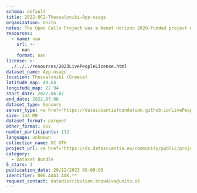 ```yaml
---
schema: default
title: 2022-OC2-Thessaloniki-App-usage
organization: Unitn
notes: The Open Calls Project was a Wenet Horizon 2020-funded project with the goal of developing a diversity-aware, machine-mediated paradigm for social interactions. It collected information on the diversity and social contribution activities of the students at the University of Thessaly (UTH) in Greece. The purpose of this research was to gather and study the diversity of students (in terms of subject and level of study, age, gender, personality traits, moral and social values, beliefs, and attitudes towards others and life) participating in social contribution activities. The i-Log application was used to collect sensor data and time diaries from participants over the course of the study. Two questionnaires were also administered to respondents to gather demographic, profiling data, and student career information.
resources:
  - name: nan
    url: >-
      nan
    format: nan
license: >-
  ./../../resources/2023LivePeopleLicense.html
dataset_name: App-usage
location: Thessaloniki (Greece)
latitude_map: 40.64
longitude_map: 22.94
start_date: 2022.06.07
end_date: 2022.07.06
dataset_type: Sensors
sensor_type: <a href="https://datascientiafoundation.github.io/LivePeople/datasets/2022-OC2-Thessaloniki-Application%20Event/">application</a>, <a href="https://datascientiafoundation.github.io/LivePeople/datasets/2022-OC2-Thessaloniki-Headset%20Plug%20Event/">headsetplug</a>, <a href="https://datascientiafoundation.github.io/LivePeople/datasets/2022-OC2-Thessaloniki-Music%20Event/">music</a>, <a href="https://datascientiafoundation.github.io/LivePeople/datasets/2022-OC2-Thessaloniki-Notification%20Event/">notification</a> 
size: 144 MB
dataset_format: parquet
other_format: csv
number_participants: 112
language: unknown
collection_name: OC_UTH
project_url: <a href="https://ds.datascientia.eu/community/public/projects/1e465a20-1650-42f7-88d4-d7b1b8ed6bb3">https://ds.datascientia.eu/community/public/projects/1e465a20-1650-42f7-88d4-d7b1b8ed6bb3</a>
category:
  - Dataset Bundle
5_stars: 3
publication_date: 20/12/2023 00:00:00
identifier: 006.AAAI.AAK.**
request_contact: datadistribution.knowdive@unitn.it
---
```

